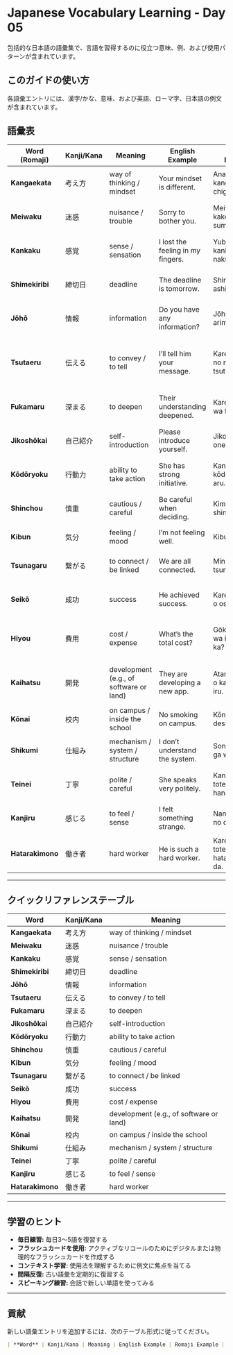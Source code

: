 # Japanese Vocabulary Learning - Day 05

包括的な日本語の語彙集で、言語を習得するのに役立つ意味、例、および使用パターンが含まれています。

## このガイドの使い方

各語彙エントリには、漢字/かな、意味、および英語、ローマ字、日本語の例文が含まれています。

## 語彙表

| Word (Romaji) | Kanji/Kana | Meaning | English Example | Romaji Example | Japanese Example |
|---------------|------------|---------|-----------------|----------------|------------------|
| **Kangaekata** | 考え方 | way of thinking / mindset | Your mindset is different. | Anata no kangaekata wa chigau. | あなたの考え方は違う。 |
| **Meiwaku** | 迷惑 | nuisance / trouble | Sorry to bother you. | Meiwaku o kakete sumimasen. | 迷惑をかけてすみません。 |
| **Kankaku** | 感覚 | sense / sensation | I lost the feeling in my fingers. | Yubi no kankaku ga nakunatta. | 指の感覚がなくなった。 |
| **Shimekiribi** | 締切日 | deadline | The deadline is tomorrow. | Shimekiribi wa ashita desu. | 締切日は明日です。 |
| **Jōhō** | 情報 | information | Do you have any information? | Jōhō wa arimasu ka? | 情報はありますか？ |
| **Tsutaeru** | 伝える | to convey / to tell | I’ll tell him your message. | Kare ni anata no messēji o tsutaemasu. | 彼にあなたのメッセージを伝えます。 |
| **Fukamaru** | 深まる | to deepen | Their understanding deepened. | Karera no rikai wa fukamatta. | 彼らの理解は深まった。 |
| **Jikoshōkai** | 自己紹介 | self-introduction | Please introduce yourself. | Jikoshōkai o onegaishimasu. | 自己紹介をお願いします。 |
| **Kōdōryoku** | 行動力 | ability to take action | She has strong initiative. | Kanojo wa kōdōryoku ga aru. | 彼女は行動力がある。 |
| **Shinchou** | 慎重 | cautious / careful | Be careful when deciding. | Kimeru toki wa shinchou ni. | 決めるときは慎重に。 |
| **Kibun** | 気分 | feeling / mood | I’m not feeling well. | Kibun ga warui. | 気分が悪い。 |
| **Tsunagaru** | 繋がる | to connect / be linked | We are all connected. | Minna tsunagatte iru. | みんな繋がっている。 |
| **Seikō** | 成功 | success | He achieved success. | Kare wa seikō o osameta. | 彼は成功を収めた。 |
| **Hiyou** | 費用 | cost / expense | What’s the total cost? | Gōkei no hiyou wa ikura desu ka? | 合計の費用はいくらですか？ |
| **Kaihatsu** | 開発 | development (e.g., of software or land) | They are developing a new app. | Atarashii apuri o kaihatsu shite iru. | 新しいアプリを開発している。 |
| **Kōnai** | 校内 | on campus / inside the school | No smoking on campus. | Kōnai wa kin’en desu. | 校内は禁煙です。 |
| **Shikumi** | 仕組み | mechanism / system / structure | I don’t understand the system. | Sono shikumi ga wakaranai. | その仕組みが分からない。 |
| **Teinei** | 丁寧 | polite / careful | She speaks very politely. | Kanojo wa totemo teineini hanasu. | 彼女はとても丁寧に話す。 |
| **Kanjiru** | 感じる | to feel / sense | I felt something strange. | Nanka hen na no o kanjita. | なんか変なのを感じた。 |
| **Hatarakimono** | 働き者 | hard worker | He is such a hard worker. | Kare wa totemo hatarakimono da. | 彼はとても働き者だ。 |

---

## クイックリファレンステーブル

| Word | Kanji/Kana | Meaning |
|------|------------|---------|
| **Kangaekata** | 考え方 | way of thinking / mindset |
| **Meiwaku** | 迷惑 | nuisance / trouble |
| **Kankaku** | 感覚 | sense / sensation |
| **Shimekiribi** | 締切日 | deadline |
| **Jōhō** | 情報 | information |
| **Tsutaeru** | 伝える | to convey / to tell |
| **Fukamaru** | 深まる | to deepen |
| **Jikoshōkai** | 自己紹介 | self-introduction |
| **Kōdōryoku** | 行動力 | ability to take action |
| **Shinchou** | 慎重 | cautious / careful |
| **Kibun** | 気分 | feeling / mood |
| **Tsunagaru** | 繋がる | to connect / be linked |
| **Seikō** | 成功 | success |
| **Hiyou** | 費用 | cost / expense |
| **Kaihatsu** | 開発 | development (e.g., of software or land) |
| **Kōnai** | 校内 | on campus / inside the school |
| **Shikumi** | 仕組み | mechanism / system / structure |
| **Teinei** | 丁寧 | polite / careful |
| **Kanjiru** | 感じる | to feel / sense |
| **Hatarakimono** | 働き者 | hard worker |

---

## 学習のヒント

- **毎日練習:** 毎日3〜5語を復習する
- **フラッシュカードを使用:** アクティブなリコールのためにデジタルまたは物理的なフラッシュカードを作成する
- **コンテキスト学習:** 使用法を理解するために例文に焦点を当てる
- **間隔反復:** 古い語彙を定期的に復習する
- **スピーキング練習:** 会話で新しい単語を使ってみる

---

## 貢献

新しい語彙エントリを追加するには、次のテーブル形式に従ってください。

```markdown
| **Word** | Kanji/Kana | Meaning | English Example | Romaji Example | Japanese Example |
